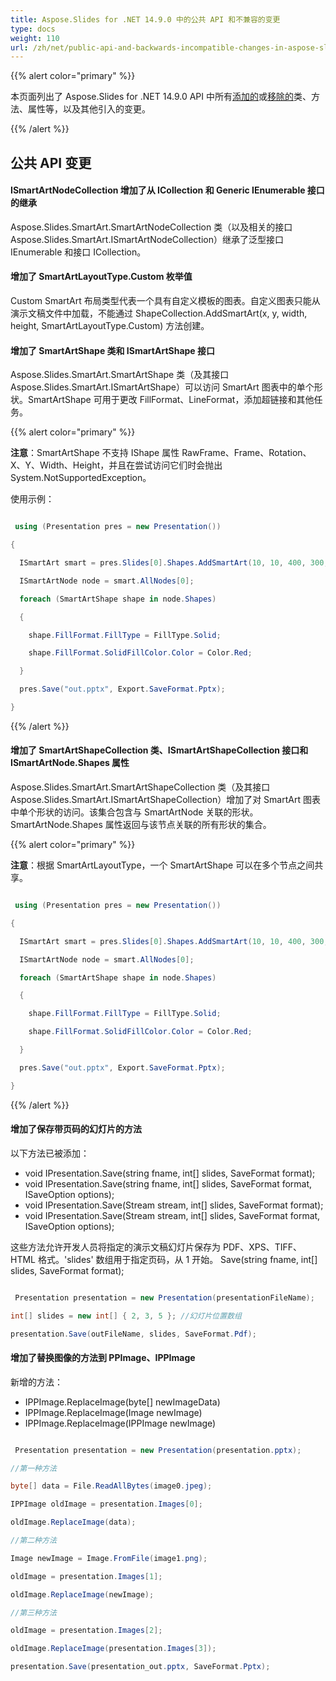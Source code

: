 ```yaml
---
title: Aspose.Slides for .NET 14.9.0 中的公共 API 和不兼容的变更
type: docs
weight: 110
url: /zh/net/public-api-and-backwards-incompatible-changes-in-aspose-slides-for-net-14-9-0/
---
```


{{% alert color="primary" %}} 

本页面列出了 Aspose.Slides for .NET 14.9.0 API 中所有[添加的](/slides/zh/net/public-api-and-backwards-incompatible-changes-in-aspose-slides-for-net-14-9-0/)或[移除的](/slides/zh/net/public-api-and-backwards-incompatible-changes-in-aspose-slides-for-net-14-9-0/)类、方法、属性等，以及其他引入的变更。

{{% /alert %}} 
## **公共 API 变更**
#### **ISmartArtNodeCollection 增加了从 ICollection 和 Generic IEnumerable 接口的继承**
Aspose.Slides.SmartArt.SmartArtNodeCollection 类（以及相关的接口 Aspose.Slides.SmartArt.ISmartArtNodeCollection）继承了泛型接口 IEnumerable<ISmartArtNode> 和接口 ICollection。
#### **增加了 SmartArtLayoutType.Custom 枚举值**
Custom SmartArt 布局类型代表一个具有自定义模板的图表。自定义图表只能从演示文稿文件中加载，不能通过 ShapeCollection.AddSmartArt(x, y, width, height, SmartArtLayoutType.Custom) 方法创建。
#### **增加了 SmartArtShape 类和 ISmartArtShape 接口**
Aspose.Slides.SmartArt.SmartArtShape 类（及其接口 Aspose.Slides.SmartArt.ISmartArtShape）可以访问 SmartArt 图表中的单个形状。SmartArtShape 可用于更改 FillFormat、LineFormat，添加超链接和其他任务。

{{% alert color="primary" %}} 

**注意**：SmartArtShape 不支持 IShape 属性 RawFrame、Frame、Rotation、X、Y、Width、Height，并且在尝试访问它们时会抛出 System.NotSupportedException。

使用示例：

``` csharp

 using (Presentation pres = new Presentation())

{

  ISmartArt smart = pres.Slides[0].Shapes.AddSmartArt(10, 10, 400, 300, SmartArtLayoutType.BasicBlockList);

  ISmartArtNode node = smart.AllNodes[0];

  foreach (SmartArtShape shape in node.Shapes)

  {

    shape.FillFormat.FillType = FillType.Solid;

    shape.FillFormat.SolidFillColor.Color = Color.Red;

  }

  pres.Save("out.pptx", Export.SaveFormat.Pptx);

}

``` 

{{% /alert %}} 
#### **增加了 SmartArtShapeCollection 类、ISmartArtShapeCollection 接口和 ISmartArtNode.Shapes 属性**
Aspose.Slides.SmartArt.SmartArtShapeCollection 类（及其接口 Aspose.Slides.SmartArt.ISmartArtShapeCollection）增加了对 SmartArt 图表中单个形状的访问。该集合包含与 SmartArtNode 关联的形状。SmartArtNode.Shapes 属性返回与该节点关联的所有形状的集合。

{{% alert color="primary" %}} 

**注意**：根据 SmartArtLayoutType，一个 SmartArtShape 可以在多个节点之间共享。

``` csharp

 using (Presentation pres = new Presentation())

{

  ISmartArt smart = pres.Slides[0].Shapes.AddSmartArt(10, 10, 400, 300, SmartArtLayoutType.BasicBlockList);

  ISmartArtNode node = smart.AllNodes[0];

  foreach (SmartArtShape shape in node.Shapes)

  {

    shape.FillFormat.FillType = FillType.Solid;

    shape.FillFormat.SolidFillColor.Color = Color.Red;

  }

  pres.Save("out.pptx", Export.SaveFormat.Pptx);

}

``` 

{{% /alert %}} 
#### **增加了保存带页码的幻灯片的方法**
以下方法已被添加：

- void IPresentation.Save(string fname, int[] slides, SaveFormat format);
- void IPresentation.Save(string fname, int[] slides, SaveFormat format, ISaveOption options);
- void IPresentation.Save(Stream stream, int[] slides, SaveFormat format);
- void IPresentation.Save(Stream stream, int[] slides, SaveFormat format, ISaveOption options);

这些方法允许开发人员将指定的演示文稿幻灯片保存为 PDF、XPS、TIFF、HTML 格式。'slides' 数组用于指定页码，从 1 开始。
Save(string fname, int[] slides, SaveFormat format);

``` csharp

 Presentation presentation = new Presentation(presentationFileName);

int[] slides = new int[] { 2, 3, 5 }; //幻灯片位置数组

presentation.Save(outFileName, slides, SaveFormat.Pdf);

``` 
#### **增加了替换图像的方法到 PPImage、IPPImage**
新增的方法：

- IPPImage.ReplaceImage(byte[] newImageData)
- IPPImage.ReplaceImage(Image newImage)
- IPPImage.ReplaceImage(IPPImage newImage)

``` csharp

 Presentation presentation = new Presentation(presentation.pptx);

//第一种方法

byte[] data = File.ReadAllBytes(image0.jpeg);

IPPImage oldImage = presentation.Images[0];

oldImage.ReplaceImage(data);

//第二种方法

Image newImage = Image.FromFile(image1.png);

oldImage = presentation.Images[1];

oldImage.ReplaceImage(newImage);

//第三种方法

oldImage = presentation.Images[2];

oldImage.ReplaceImage(presentation.Images[3]);

presentation.Save(presentation_out.pptx, SaveFormat.Pptx);

``` 